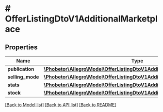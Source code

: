 # # OfferListingDtoV1AdditionalMarketplace

## Properties

Name | Type | Description | Notes
------------ | ------------- | ------------- | -------------
**publication** | [**\Phobetor\Allegro\Model\OfferListingDtoV1AdditionalMarketplacePublication**](OfferListingDtoV1AdditionalMarketplacePublication.md) |  | [optional]
**selling_mode** | [**\Phobetor\Allegro\Model\OfferListingDtoV1AdditionalMarketplaceSellingMode**](OfferListingDtoV1AdditionalMarketplaceSellingMode.md) |  | [optional]
**stats** | [**\Phobetor\Allegro\Model\OfferListingDtoV1AdditionalMarketplaceStats**](OfferListingDtoV1AdditionalMarketplaceStats.md) |  | [optional]
**stock** | [**\Phobetor\Allegro\Model\OfferListingDtoV1AdditionalMarketplaceStock**](OfferListingDtoV1AdditionalMarketplaceStock.md) |  | [optional]

[[Back to Model list]](../../README.md#models) [[Back to API list]](../../README.md#endpoints) [[Back to README]](../../README.md)
